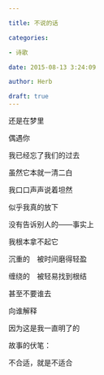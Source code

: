 ```yaml
---

title: 不说的话

categories:

- 诗歌

date: 2015-08-13 3:24:09

author: Herb

draft: true
---
```


还是在梦里



偶遇你



我已经忘了我们的过去



虽然它本就一清二白



我口口声声说着坦然



似乎我真的放下



没有告诉别人的——事实上



我根本拿不起它



沉重的　被时间磨得轻盈



缠绕的　被轻易找到根结



甚至不要谁去



向谁解释



因为这是我一直明了的



故事的伏笔：



不合适，就是不适合

